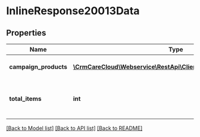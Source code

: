 # InlineResponse20013Data

## Properties
Name | Type | Description | Notes
------------ | ------------- | ------------- | -------------
**campaign_products** | [**\CrmCareCloud\Webservice\RestApi\Client\Model\CampaignProduct[]**](CampaignProduct.md) | List of the campaign products. | [optional] 
**total_items** | **int** | The number of all found campaign products. | [optional] 

[[Back to Model list]](../../README.md#documentation-for-models) [[Back to API list]](../../README.md#documentation-for-api-endpoints) [[Back to README]](../../README.md)


